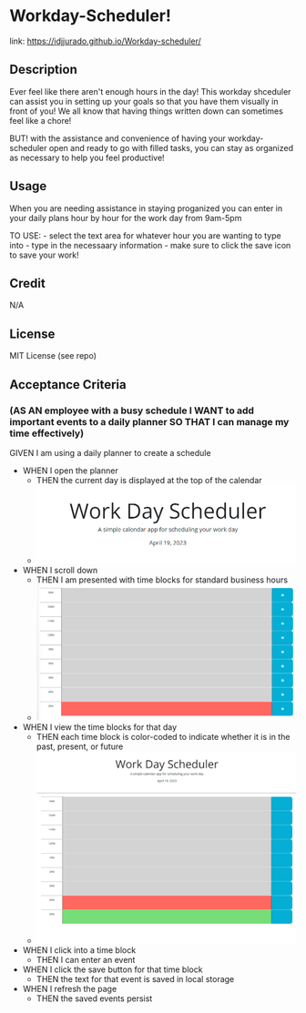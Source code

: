 # Workday-Scheduler!
link: https://idjjurado.github.io/Workday-scheduler/

## Description
Ever feel like there aren't enough hours in the day! This workday shceduler can assist you in setting up your goals so that you have them visually in front of you! We all know that having things written down can sometimes feel like a chore!

BUT! with the assistance and convenience of having your workday-scheduler open and ready to go with filled tasks, you can stay as organized as necessary to help you feel productive!

## Usage
When you are needing assistance in staying proganized you can enter in your daily plans hour by hour for the work day from 9am-5pm

TO USE:
    - select the text area for whatever hour you are wanting to type into
    - type in the necessaary information
    - make sure to click the save icon to save your work!

## Credit
N/A

## License
MIT License (see repo)

## Acceptance Criteria
### (AS AN employee with a busy schedule I WANT to add important events to a daily planner SO THAT I can manage my time effectively)

GIVEN I am using a daily planner to create a schedule
- WHEN I open the planner
    - THEN the current day is displayed at the top of the calendar   
    - <picture> <source media="(prefers-color-scheme: dark)" srcset="https://github.com/Idjjurado/Workday-scheduler/blob/main/assets/imgs/currentdateheader.png"> <source media="(prefers-color-scheme: light)" srcset="https://github.com/Idjjurado/Workday-scheduler/blob/main/assets/imgs/currentdateheader.png"> <img alt="current date showing" src="https://github.com/Idjjurado/Workday-scheduler/blob/main/assets/imgs/currentdateheader.png"> </picture>
- WHEN I scroll down
    - THEN I am presented with time blocks for standard business hours
    - <picture> <source media="(prefers-color-scheme: dark)" srcset="https://github.com/Idjjurado/Workday-scheduler/blob/main/assets/imgs/timeblocks.png"> <source media="(prefers-color-scheme: light)" srcset="https://github.com/Idjjurado/Workday-scheduler/blob/main/assets/imgs/timeblocks.png"> <img alt="time blocks for scheduler" src="https://github.com/Idjjurado/Workday-scheduler/blob/main/assets/imgs/timeblocks.png"> </picture>
- WHEN I view the time blocks for that day
    - THEN each time block is color-coded to indicate whether it is in the past, present, or future
    - <picture> <source media="(prefers-color-scheme: dark)" srcset="https://github.com/Idjjurado/Workday-scheduler/blob/main/assets/imgs/color%20codes.png"> <source media="(prefers-color-scheme: light)" srcset="https://github.com/Idjjurado/Workday-scheduler/blob/main/assets/imgs/color%20codes.png"> <img alt="color coding for time blocks" src="https://github.com/Idjjurado/Workday-scheduler/blob/main/assets/imgs/color%20codes.png"> </picture>
- WHEN I click into a time block
    - THEN I can enter an event
- WHEN I click the save button for that time block
    - THEN the text for that event is saved in local storage
- WHEN I refresh the page
    - THEN the saved events persist
